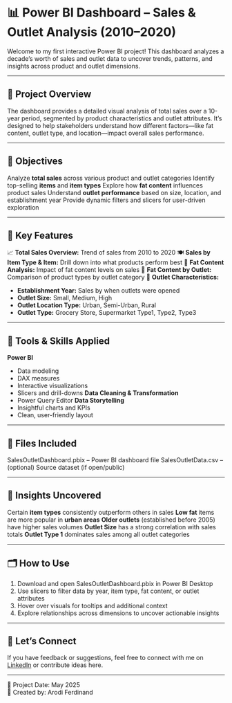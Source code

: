 # 📊 Power BI Dashboard – Sales & Outlet Analysis (2010–2020)

Welcome to my first interactive Power BI project! This dashboard analyzes a decade’s worth of sales and outlet data to uncover trends, patterns, and insights across product and outlet dimensions.

---

## 📌 Project Overview

The dashboard provides a detailed visual analysis of total sales over a 10-year period, segmented by product characteristics and outlet attributes. It’s designed to help stakeholders understand how different factors—like fat content, outlet type, and location—impact overall sales performance.

---

## 🎯 Objectives

Analyze **total sales** across various product and outlet categories
Identify top-selling **items** and **item types**
Explore how **fat content** influences product sales
Understand **outlet performance** based on size, location, and establishment year
Provide dynamic filters and slicers for user-driven exploration

---

## 📁 Key Features

📈 **Total Sales Overview:** Trend of sales from 2010 to 2020
🍽️ **Sales by Item Type & Item:** Drill down into what products perform best
🧈 **Fat Content Analysis:** Impact of fat content levels on sales
🧀 **Fat Content by Outlet:** Comparison of product types by outlet category
🏬 **Outlet Characteristics:**
  - **Establishment Year:** Sales by when outlets were opened
  - **Outlet Size:** Small, Medium, High
  - **Outlet Location Type:** Urban, Semi-Urban, Rural
  - **Outlet Type:** Grocery Store, Supermarket Type1, Type2, Type3

---

## 🔧 Tools & Skills Applied

**Power BI**
  - Data modeling
  - DAX measures
  - Interactive visualizations
  - Slicers and drill-downs
**Data Cleaning & Transformation**
  - Power Query Editor
**Data Storytelling**
  - Insightful charts and KPIs
  - Clean, user-friendly layout

---

## 📂 Files Included

SalesOutletDashboard.pbix – Power BI dashboard file
SalesOutletData.csv – (optional) Source dataset (if open/public)

---

## 🧠 Insights Uncovered

Certain **item types** consistently outperform others in sales
**Low fat** items are more popular in **urban areas**
**Older outlets** (established before 2005) have higher sales volumes
**Outlet Size** has a strong correlation with sales totals
**Outlet Type 1** dominates sales among all outlet categories

---

## 🗂️ How to Use

1. Download and open SalesOutletDashboard.pbix in Power BI Desktop
2. Use slicers to filter data by year, item type, fat content, or outlet attributes
3. Hover over visuals for tooltips and additional context
4. Explore relationships across dimensions to uncover actionable insights

---

## 💬 Let’s Connect

If you have feedback or suggestions, feel free to connect with me on [LinkedIn](https://www.linkedin.com) or contribute ideas here.

---

📅 Project Date: May 2025  
👤 Created by: Arodi Ferdinand
